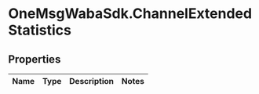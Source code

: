 # OneMsgWabaSdk.ChannelExtendedStatistics

## Properties

Name | Type | Description | Notes
------------ | ------------- | ------------- | -------------


